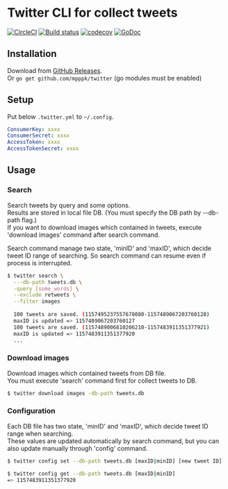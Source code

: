 # Twitter CLI for collect tweets
[![CircleCI](https://circleci.com/gh/mpppk/twitter.svg?style=svg)](https://circleci.com/gh/mpppk/twitter)
[![Build status](https://ci.appveyor.com/api/projects/status/39y6e4o6khig6mct?svg=true)](https://ci.appveyor.com/project/mpppk/twitter)
[![codecov](https://codecov.io/gh/mpppk/twitter/branch/master/graph/badge.svg)](https://codecov.io/gh/mpppk/twitter)
[![GoDoc](https://godoc.org/github.com/mpppk/twitter?status.svg)](https://godoc.org/github.com/mpppk/twitter)

## Installation

Download from [GitHub Releases](https://github.com/mpppk/twitter/releases).  
Or `go get github.com/mpppk/twitter` (go modules must be enabled)

## Setup
Put below `.twitter.yml` to `~/.config`.


```yaml
ConsumerKey: xxxx
ConsumerSecret: xxxx
AccessToken: xxxx
AccessTokenSecret: xxxx
```

## Usage

### Search
Search tweets by query and some options.  
Results are stored in local file DB. (You must specify the DB path by --db-path flag.)  
If you want to download images which contained in tweets, execute 'download images' command after search command.

Search command manage two state, 'minID' and 'maxID', which decide tweet ID range of searching. So search command can resume even if process is interrupted.

```bash
$ twitter search \
  ---db-path tweets.db \
  -query [some_words] \
  --exclude retweets \
  --filter images 
  
  100 tweets are saved. (1157495237557678080-1157489067203760128)
  maxID is updated => 1157489067203760127
  100 tweets are saved. (1157489006810206210-1157483911351377921)
  maxID is updated => 1157483911351377920
  ...
```

### Download images
Download images which contained tweets from DB file.  
You must execute 'search' command first for collect tweets to DB.

```bash
$ twitter download images -db-path tweets.db
```

### Configuration
Each DB file has two state, 'minID' and 'maxID', which decide tweet ID range when searching.  
These values are updated automatically by search command, but you can also update manually through 'config' command.

```bash
$ twitter config set --db-path tweets.db [maxID|minID] [new tweet ID]
```

```bash
$ twitter config get --db-path tweets.db [maxID|minID]
=> 1157483911351377920 
```
